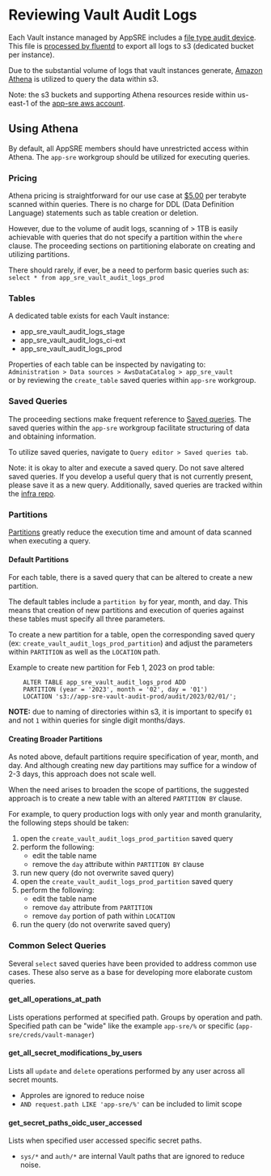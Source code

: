 # Reviewing Vault Audit Logs
Each Vault instance managed by AppSRE includes a [file type audit device](https://gitlab.cee.redhat.com/service/app-interface/-/blob/master/data/services/vault.devshift.net/config/prod/audit-backends/file-audit.yml). This file is [processed by fluentd](https://gitlab.cee.redhat.com/service/vault-devshift-net/-/blob/master/openshift-vault.yaml#L181) to export all logs to s3 (dedicated bucket per instance).

Due to the substantial volume of logs that vault instances generate, [Amazon Athena](https://docs.aws.amazon.com/athena/index.html) is utilized to query the data within s3.

Note: the s3 buckets and supporting Athena resources reside within us-east-1 of the [app-sre aws account](https://gitlab.cee.redhat.com/service/app-interface/-/blob/master/data/aws/app-sre/account.yml).


## Using Athena
By default, all AppSRE members should have unrestricted access within Athena. The `app-sre` workgroup should be utilized for executing queries.


### Pricing
Athena pricing is straightforward for our use case at [$5.00](https://aws.amazon.com/athena/pricing/) per terabyte scanned within queries. There is no charge for DDL (Data Definition Language) statements such as table creation or deletion.

However, due to the volume of audit logs, scanning of > 1TB is easily achievable with queries that do not specify a partition within the `where` clause. The proceeding sections on partitioning elaborate on creating and utilizing partitions.

There should rarely, if ever, be a need to perform basic queries such as:  
`select * from app_sre_vault_audit_logs_prod` 


### Tables
A dedicated table exists for each Vault instance:
* app_sre_vault_audit_logs_stage
* app_sre_vault_audit_logs_ci-ext
* app_sre_vault_audit_logs_prod

Properties of each table can be inspected by navigating to:  
`Administration > Data sources > AwsDataCatalog > app_sre_vault`  
or by reviewing the `create_table` saved queries within `app-sre` workgroup.


### Saved Queries
The proceeding sections make frequent reference to [Saved queries](https://docs.aws.amazon.com/athena/latest/ug/saved-queries.html). The saved queries within the `app-sre` workgroup facilitate structuring of data and obtaining information.

To utilize saved queries, navigate to `Query editor > Saved queries tab`. 

Note: it is okay to alter and execute a saved query. Do not save altered saved queries. If you develop a useful query that is not currently present, please save it as a new query. Additionally, saved queries are tracked within the [infra repo](https://gitlab.cee.redhat.com/app-sre/infra/-/tree/master/terraform/app-sre/athena).


### Partitions
[Partitions](https://docs.aws.amazon.com/athena/latest/ug/partitions.html) greatly reduce the execution time and amount of data scanned when executing a query.

#### Default Partitions
For each table, there is a saved query that can be altered to create a new partition.

The default tables include a `partition by` for year, month, and day. This means that creation of new partitions and execution of queries against these tables must specify all three parameters. 

To create a new partition for a table, open the corresponding saved query (ex: `create_vault_audit_logs_prod_partition`) and adjust the parameters within `PARTITION` as well as the `LOCATION` path.

Example to create new partition for Feb 1, 2023 on prod table:
```
    ALTER TABLE app_sre_vault_audit_logs_prod ADD
    PARTITION (year = '2023', month = '02', day = '01') 
    LOCATION 's3://app-sre-vault-audit-prod/audit/2023/02/01/';
```

**NOTE:** due to naming of directories within s3, it is important to specify `01` and not `1` within queries for single digit months/days.

#### Creating Broader Partitions
As noted above, default partitions require specification of year, month, and day. And although creating new day partitions may suffice for a window of 2-3 days, this approach does not scale well.

When the need arises to broaden the scope of partitions, the suggested approach is to create a new table with an altered `PARTITION BY` clause.  

For example, to query production logs with only year and month granularity, the following steps should be taken:
1. open the `create_vault_audit_logs_prod_partition` saved query
2. perform the following: 
    * edit the table name
    * remove the `day` attribute within `PARTITION BY` clause
3. run new query (do not overwrite saved query)
4. open the `create_vault_audit_logs_prod_partition` saved query
5. perform the following:
    * edit the table name
    * remove `day` attribute from `PARTITION`
    * remove `day` portion of path within `LOCATION`
6. run the query (do not overwrite saved query)


### Common Select Queries
Several `select` saved queries have been provided to address common use cases. These also serve as a base for developing more elaborate custom queries.

#### get_all_operations_at_path  
Lists operations performed at specified path. Groups by operation and path. Specified path can be "wide" like the example `app-sre/%` or specific (`app-sre/creds/vault-manager`)

#### get_all_secret_modifications_by_users
Lists all `update` and `delete` operations performed by any user across all secret mounts. 
* Approles are ignored to reduce noise
* `AND request.path LIKE 'app-sre/%'` can be included to limit scope

#### get_secret_paths_oidc_user_accessed
Lists when specified user accessed specific secret paths. 
* `sys/*` and `auth/*` are internal Vault paths that are ignored to reduce noise.
